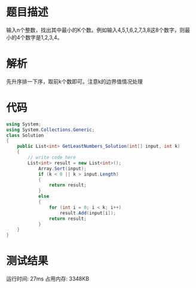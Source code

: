 # 题目描述
输入n个整数，找出其中最小的K个数。例如输入4,5,1,6,2,7,3,8这8个数字，则最小的4个数字是1,2,3,4。
# 解析
先升序排一下序，取前k个数即可。注意k的边界值情况处理
# 代码
```c#
using System;
using System.Collections.Generic;
class Solution
{
    public List<int> GetLeastNumbers_Solution(int[] input, int k)
    {
        // write code here
        List<int> result = new List<int>();
            Array.Sort(input);
            if (k < 0 || k > input.Length)
            {
                return result;
            }
            else
            {
                for (int i = 0; i < k; i++)
                    result.Add(input[i]);
                return result;
            }
    }
}
```
# 测试结果
运行时间: 27ms 占用内存: 3348KB
